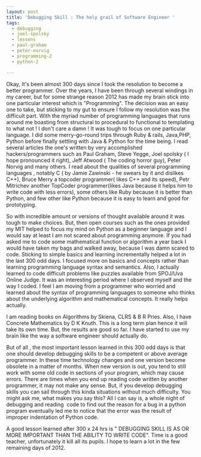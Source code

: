 ```yaml
---
layout: post
title: 'Debugging Skill : The holy grail of Software Engineer '
tags:
  - debugging
  - joel-spolsky
  - lessons
  - paul-graham
  - peter-norvig
  - programming-2
  - python-2

---
```


Okay, It's been almost 300 days since I took the resolution to become a better programmer. Over the years, I have been through several windings in my career, but for some strange reason 2012 has made my brain stick into one particular interest which is "Programming". The decision was an easy one to take, but sticking to my gut to ensure I follow my resolution was the difficult part. With the myriad number of programming languages that runs around me boasting from structural to procedural to functional to templating to what not ! I don't care a damn ! It was tough to focus on one particular language.
I did some merry-go-round trips through Ruby &amp; rails, Java,PHP, Python before finally settling with Java &amp; Python for the time being. I read several articles the one's written by very accomplished hackers/programmers such as Paul Graham, Steve Yegge, Joel spolsky ( I  hope pronounced it right), Jeff Atwood ( The coding horror guy), Peter Norvig and many others. I read about the qualities of several programming languages , notably C ( by Jamie Zawinski - he swears by it and dislikes C++), Bruce Merry a topcoder programmer( likes C++ and its speed), Petr Mitrichev another TopCoder programmer(likes Java because it helps him to write code with less errors), some others like Ruby because it is better than Python, and few other like Python because it is easy to learn and good for prototyping.

So with incredible amount or versions of thought available around it was tough to make choices. But, then open courses such as the ones provided my MIT helped to focus my mind on Python as a beginner language and I would say at least I am not scared about programming anymore. If you had asked me to code some mathematical function or algorithm a year back I would have taken my bags and walked away, because I was damn scared to code. Sticking to simple basics and learning incrementally helped a lot in the last 300 odd days. I focused more on basics and concepts rather than learning programming language syntax and semantics. Also, I actually learned to code difficult problems like puzzles available from SPOJ/Uva Online Judge. It was an interesting period where I observed myself and the way I coded. I feel I am moving from a programmer who worried and learned about the syntax of programming languages to someone who thinks about the underlying algorithm and mathematical concepts. It really helps actually.

I am reading books on Algorithms by Skiena, CLRS &amp; B R Pries. Also, I have Concrete Mathematics by D K Knuth. This is a long term plan hence it will take its own time. But, the results are good so far. I have started to use my brain like the way a software engineer should actually do.

But of all , the most important lesson learned in this 300 odd days is that one should develop debugging skills to be a competent or above average programmer. In these time technology changes and one version become obsolete in a matter of months. When new version is out, you tend to still work with some old code in sections of your program, which may cause errors. There are times when you end up reading code written by another programmer, it may not make any sense. But, if you develop debugging skills you can sail through this kinda situations without much difficulty. You might ask me, what makes you say this? All I can say is, a whole night of debugging and reading  code to find out the reason for a bug in a python program eventually led me to notice that the error was the result of improper indentation of Python code.

A good lesson learned after 300 x 24 hrs is " DEBUGGING SKILL IS AS OR MORE IMPORTANT THAN THE ABILITY TO WRITE CODE".
Time is a good teacher, unfortunately it kill all its pupils. I hope to learn a lot in the few remaining days of 2012.
